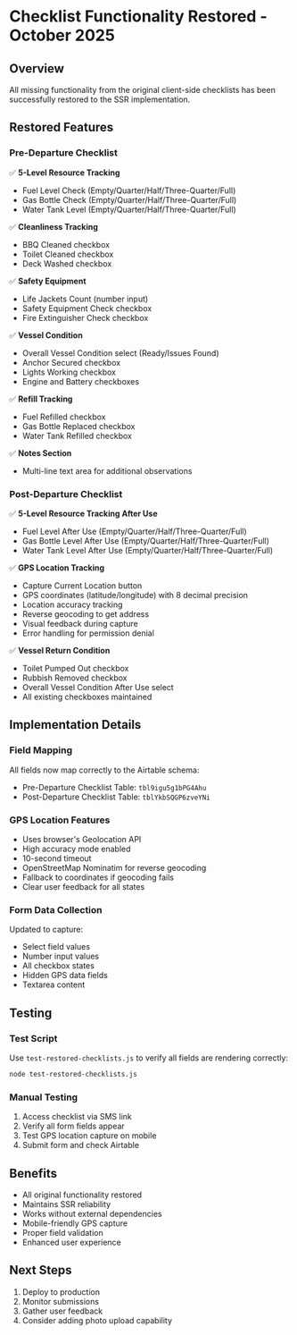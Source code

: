 # Checklist Functionality Restored - October 2025

## Overview
All missing functionality from the original client-side checklists has been successfully restored to the SSR implementation.

## Restored Features

### Pre-Departure Checklist
✅ **5-Level Resource Tracking**
- Fuel Level Check (Empty/Quarter/Half/Three-Quarter/Full)
- Gas Bottle Check (Empty/Quarter/Half/Three-Quarter/Full)
- Water Tank Level (Empty/Quarter/Half/Three-Quarter/Full)

✅ **Cleanliness Tracking**
- BBQ Cleaned checkbox
- Toilet Cleaned checkbox
- Deck Washed checkbox

✅ **Safety Equipment**
- Life Jackets Count (number input)
- Safety Equipment Check checkbox
- Fire Extinguisher Check checkbox

✅ **Vessel Condition**
- Overall Vessel Condition select (Ready/Issues Found)
- Anchor Secured checkbox
- Lights Working checkbox
- Engine and Battery checkboxes

✅ **Refill Tracking**
- Fuel Refilled checkbox
- Gas Bottle Replaced checkbox
- Water Tank Refilled checkbox

✅ **Notes Section**
- Multi-line text area for additional observations

### Post-Departure Checklist
✅ **5-Level Resource Tracking After Use**
- Fuel Level After Use (Empty/Quarter/Half/Three-Quarter/Full)
- Gas Bottle Level After Use (Empty/Quarter/Half/Three-Quarter/Full)
- Water Tank Level After Use (Empty/Quarter/Half/Three-Quarter/Full)

✅ **GPS Location Tracking**
- Capture Current Location button
- GPS coordinates (latitude/longitude) with 8 decimal precision
- Location accuracy tracking
- Reverse geocoding to get address
- Visual feedback during capture
- Error handling for permission denial

✅ **Vessel Return Condition**
- Toilet Pumped Out checkbox
- Rubbish Removed checkbox
- Overall Vessel Condition After Use select
- All existing checkboxes maintained

## Implementation Details

### Field Mapping
All fields now map correctly to the Airtable schema:
- Pre-Departure Checklist Table: `tbl9igu5g1bPG4Ahu`
- Post-Departure Checklist Table: `tblYkbSQGP6zveYNi`

### GPS Location Features
- Uses browser's Geolocation API
- High accuracy mode enabled
- 10-second timeout
- OpenStreetMap Nominatim for reverse geocoding
- Fallback to coordinates if geocoding fails
- Clear user feedback for all states

### Form Data Collection
Updated to capture:
- Select field values
- Number input values
- All checkbox states
- Hidden GPS data fields
- Textarea content

## Testing

### Test Script
Use `test-restored-checklists.js` to verify all fields are rendering correctly:
```bash
node test-restored-checklists.js
```

### Manual Testing
1. Access checklist via SMS link
2. Verify all form fields appear
3. Test GPS location capture on mobile
4. Submit form and check Airtable

## Benefits
- All original functionality restored
- Maintains SSR reliability
- Works without external dependencies
- Mobile-friendly GPS capture
- Proper field validation
- Enhanced user experience

## Next Steps
1. Deploy to production
2. Monitor submissions
3. Gather user feedback
4. Consider adding photo upload capability
